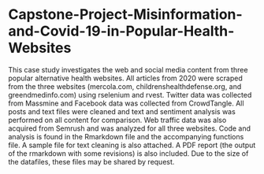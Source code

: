 # Capstone-Project-Misinformation-and-Covid-19-in-Popular-Health-Websites
This case study investigates the web and social media content from three popular alternative health websites. All articles from 2020 were scraped from the three websites (mercola.com, childrenshealthdefense.org, and greendmedinfo.com) using rselenium and rvest. Twitter data was collected from Massmine and Facebook data was collected from CrowdTangle. All posts and text files were cleaned and text and sentiment analysis was performed on all content for comparison. Web traffic data was also acquired from Semrush and was analyzed for all three websites. Code and analysis is found in the Rmarkdown file and the accompanying functions file. A sample file for text cleaning is also attached. A PDF report (the output of the rmarkdown with some revisions) is also included. Due to the size of the datafiles, these files may be shared by request. 
